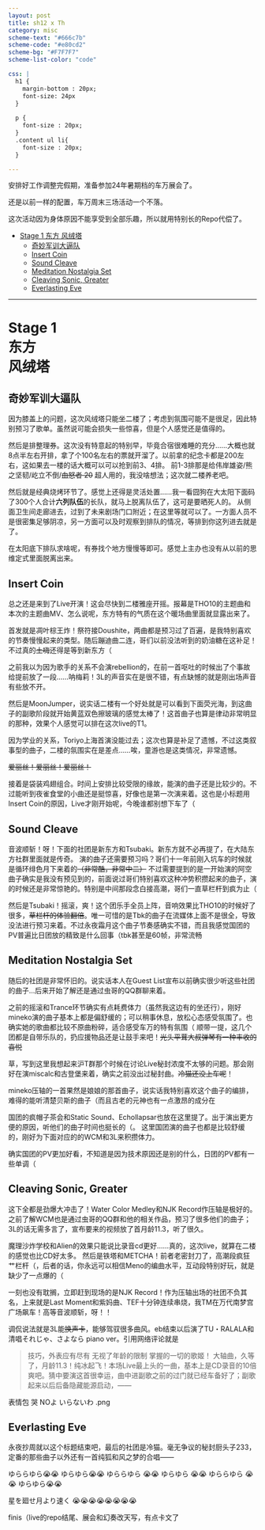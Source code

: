 ```yaml
---
layout: post
title: sh12 x Th
category: misc
scheme-text: "#666c7b"
scheme-code: "#e80cd2"
scheme-bg: "#F7F7F7"
scheme-list-color: "code"

css: |
  h1 {
    margin-bottom : 20px;
    font-size: 24px
  }
  
  p {
    font-size : 20px;
  }
  .content ul li{
    font-size : 20px;
  }

---
```



安排好工作调整完假期，准备参加24年暑期档的车万展会了。

还是以前一样的配置，车万周末三场活动一个不落。

这次活动因为身体原因不能享受到全部乐趣，所以就用特别长的Repo代偿了。

- [Stage 1 东方 风绒塔](#stage-1-东方-风绒塔)
  - [奇妙军训大逼队](#奇妙军训大逼队)
  - [Insert Coin](#insert-coin)
  - [Sound Cleave](#sound-cleave)
  - [Meditation Nostalgia Set](#meditation-nostalgia-set)
  - [Cleaving Sonic, Greater](#cleaving-sonic-greater)
  - [Everlasting Eve](#everlasting-eve)


***

# Stage 1 <br>东方 <br>风绒塔

## 奇妙军训大逼队

因为膝盖上的问题，这次风绒塔只能坐二楼了；考虑到氛围可能不是很足，因此特别预习了歌单。虽然说可能会损失一些惊喜，但是个人感觉还是值得的。

然后是排整理券。这次没有特意起的特别早，毕竟合宿很难睡的充分……大概也就8点半左右开排，拿了个100名左右的票就开溜了。以前拿的纪念卡都是200左右，这如果去一楼的话大概可以可以抢到前3、4排。
前1-3排那是给伟岸雄姿/熊之坚韧/屹立不倒/~~血怒者 20~~ 超人用的，我没啥想法；这次就二楼养老吧。

然后就是经典烧烤环节了。感觉上还得是灵活处置……我一看囧狗在大太阳下面码了300个人合计**六列队伍**的长队，就马上脱离队伍了，这可是要晒死人的。
从侧面卫生间走廊进去，过到了未来剧场门口附近；在这里等就可以了。一方面人员不是很密集足够阴凉，另一方面可以及时观察到排队的情况，等排到你这列进去就是了。

在太阳底下排队求啥呢，有券找个地方慢慢等即可。感觉上主办也没有从以前的思维定式里面脱离出来。

## Insert Coin

总之还是来到了Live开演！这会尽快到二楼雅座开摇。报幕是THO10的主题曲和本次的主题曲MV、怎么说呢，东方特有的气质在这个暖场曲里面就显露出来了。

首发就是凋叶棕王炸！祭符接Doushite，两曲都是预习过了百遍，是我特别喜欢的节奏慢慢起来的类型。随后蹦迪曲二连，哥们以前没法听到的奶油糖在这补足！不过真的~~土嗨~~还得是等到新东方（

之前我以为因为歌手的关系不会演rebellion的，在前一首呕吐的时候出了个事故给提前放了一段……呐梅莉！3L的声音实在是很不错，有点缺憾的就是刚出场声音有些放不开。

然后是MoonJumper，说实话二楼有一个好处就是可以看到下面荧光海，到这曲子的副歌阶段就开始黄蓝双色擦玻璃的感觉太棒了！这首曲子也算是律动非常明显的那种，效果个人感觉可以排在这次live的T1。

因为学业的关系，Toriyo上海首演没能过去；这次也算是补足了遗憾，不过这类叙事型的曲子，二楼的氛围实在是差点……唉，童游也是这类情况，非常遗憾。

~~爱丽丝！爱丽丝！爱丽丝！~~

接着是袋装鸡翅组合。时间上安排比较受限的缘故，能演的曲子还是比较少的。不过能听到夜雀食堂的小曲还是挺惊喜，好像也是第一次演来着。这也是小标题用Insert Coin的原因，Live才刚开始呢，今晚谁都别想下车了（

## Sound Cleave

音波顺斩！呀！下面的社团是新东方和Tsubaki。新东方就不必再提了，在大陆东方社群里面就是传奇。
演的曲子还需要预习吗？哥们十一年前刚入坑车的时候就是循环绯色月下来着的~~（非常酷，非常中二）~~
不过需要提到的是一开始演的阿空曲子确实是我没有预见到的，前面说过哥们特别喜欢这种冲势积攒起来的曲子，演的时候还是非常惊艳的。特别是中间那段念白接高潮，哥们一直草栏杆到疯为止（

然后是Tsubaki！摇滚，爽！这个团乐手全员上阵，音响效果比THO10的时候好了很多，~~草栏杆的体验翻倍~~。唯一可惜的是Tbk的曲子在流媒体上面不是很全，导致没法进行预习来着。不过永夜霜月这个曲子节奏感确实不错，而且我感觉国团的PV普遍比日团放的精致是什么回事（tbk甚至是60帧，非常流畅

## Meditation Nostalgia Set

随后的社团是非常怀旧的。说实话本人在Guest List宣布以前确实很少听这些社团的曲子…后来开始了解还是通过虫哥的QQ群聊来着。

之前的摇滚和Trance环节确实有点耗费体力（虽然我这边有的坐还行），刚好mineko演的曲子基本上都是偏舒缓的；可以稍事休息，放松心态感受氛围了。也确实她的歌曲都比较不原曲粉碎，适合感受车万的特有氛围（
顺带一提，这几个团都是自带乐队的，扔应援物品还是让鼓手来吧！~~光头平茸大叔弹琴有一种丰收的喜悦~~

草，写到这里我想起来沪T群那个时候在讨论Live秘封浓度不太够的问题。那会刚好在演miscalc和古登堡来着，确实之前没出过秘封曲。~~冷猫还没上车呢~~！

mineko压轴的一首果然是娘娘的那首曲子，说实话我特别喜欢这个曲子的编排，难得的能听清楚贝斯的曲子（而且古老的元神也有一点激昂的成分在

国团的疯帽子茶会和Static Sound、Echollapsar也放在这里提了。出于演出更方便的原因，听他们的曲子时间也挺长的（。
这里国团演的曲子也都是比较舒缓的，刚好为下面对应的的WCM和3L来积攒体力。

确实国团的PV更加好看，不知道是因为技术原因还是别的什么，日团的PV都有一些单调（

## Cleaving Sonic, Greater

这下全都是劲爆大冲击了！Water Color Medley和NJK Record作压轴是极好的。之前了解WCM也是通过虫哥的QQ群和他的相关作品，预习了很多他们的曲子；3L的话无需多言了，宣布要来的视频放了首月龄11.3，听了很久。

魔理沙炸学校和Alien的效果只能说比录音cd更好……真的，这次live，就算在二楼的感觉也比CD好太多。
然后是铁塔和METCHA！前者老密封刀了，高潮段疯狂艹栏杆（，后者的话，你永远可以相信Meno的编曲水平，互动段特别好玩，就是缺少了一点爆的（

一刻也没有耽搁，立即赶到现场的是NJK Record！作为压轴出场的社团不负其名，上来就是Last Moment和紫妈曲、TEF十分钟连续串烧，我TM在万代南梦宫广场飙车！高等音波顺斩，呀！！

调侃说法就是3L能~~换声卡~~，能够驾驭很多曲风。eb结束以后演了TU・RALALA和清唱それじゃ、さよなら piano ver。引用网络评论就是
> 技巧，外表应有尽有 无视了年龄的限制 掌握的一切的歌姬！
大轴曲，久等了，月龄11.3！纯冰起飞！本场Live最上头的一曲，基本上是CD录音的10倍爽吧。猜中要演这首很幸运，曲中进副歌之前的过门就已经车备好了；副歌起来以后后备隐藏能源启动，——

表情包
哭
NOよ いらないわ
.png

## Everlasting Eve

永夜抄周就以这个标题结束吧，最后的社团是冷猫。毫无争议的秘封厨头子233，定番的那些曲子以外还有一首纯狐和风之梦的合唱——

ゆららゆら😭😭 
ゆらゆら😭😭 
ゆららゆら 😭😭 
ゆらゆら 😭😭 
ゆららゆら 😭😭 
ゆらゆら😭😭 

星を廻せ月より速く
😭😭😭😭😭😭😭😭



finis（live的repo结尾、展会和幻奏改天写，有点卡文了